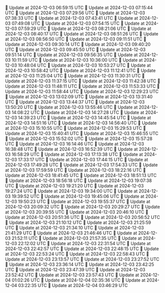 🔄 Update at 2024-12-03 06:59:15 UTC
🔄 Update at 2024-12-03 07:15:44 UTC
🔄 Update at 2024-12-03 07:29:56 UTC
🔄 Update at 2024-12-03 07:38:33 UTC
🔄 Update at 2024-12-03 07:43:41 UTC
🔄 Update at 2024-12-03 07:49:08 UTC
🔄 Update at 2024-12-03 07:54:15 UTC
🔄 Update at 2024-12-03 07:59:29 UTC
🔄 Update at 2024-12-03 08:21:06 UTC
🔄 Update at 2024-12-03 08:40:17 UTC
🔄 Update at 2024-12-03 08:51:26 UTC
🔄 Update at 2024-12-03 08:56:50 UTC
🔄 Update at 2024-12-03 09:11:51 UTC
🔄 Update at 2024-12-03 09:30:14 UTC
🔄 Update at 2024-12-03 09:40:20 UTC
🔄 Update at 2024-12-03 09:45:50 UTC
🔄 Update at 2024-12-03 09:51:14 UTC
🔄 Update at 2024-12-03 09:56:35 UTC
🔄 Update at 2024-12-03 10:11:59 UTC
🔄 Update at 2024-12-03 10:36:00 UTC
🔄 Update at 2024-12-03 10:48:04 UTC
🔄 Update at 2024-12-03 10:53:27 UTC
🔄 Update at 2024-12-03 10:58:42 UTC
🔄 Update at 2024-12-03 11:12:41 UTC
🔄 Update at 2024-12-03 11:25:04 UTC
🔄 Update at 2024-12-03 11:30:31 UTC
🔄 Update at 2024-12-03 11:37:15 UTC
🔄 Update at 2024-12-03 11:42:38 UTC
🔄 Update at 2024-12-03 11:48:11 UTC
🔄 Update at 2024-12-03 11:53:33 UTC
🔄 Update at 2024-12-03 11:58:44 UTC
🔄 Update at 2024-12-03 12:29:23 UTC
🔄 Update at 2024-12-03 13:02:09 UTC
🔄 Update at 2024-12-03 13:31:40 UTC
🔄 Update at 2024-12-03 13:44:37 UTC
🔄 Update at 2024-12-03 13:50:20 UTC
🔄 Update at 2024-12-03 13:55:46 UTC
🔄 Update at 2024-12-03 14:08:22 UTC
🔄 Update at 2024-12-03 14:27:28 UTC
🔄 Update at 2024-12-03 14:39:23 UTC
🔄 Update at 2024-12-03 14:45:54 UTC
🔄 Update at 2024-12-03 14:51:16 UTC
🔄 Update at 2024-12-03 14:56:40 UTC
🔄 Update at 2024-12-03 15:10:55 UTC
🔄 Update at 2024-12-03 15:29:53 UTC
🔄 Update at 2024-12-03 15:40:41 UTC
🔄 Update at 2024-12-03 15:46:55 UTC
🔄 Update at 2024-12-03 15:52:02 UTC
🔄 Update at 2024-12-03 15:57:28 UTC
🔄 Update at 2024-12-03 16:14:46 UTC
🔄 Update at 2024-12-03 16:38:48 UTC
🔄 Update at 2024-12-03 16:52:39 UTC
🔄 Update at 2024-12-03 16:58:29 UTC
🔄 Update at 2024-12-03 17:13:38 UTC
🔄 Update at 2024-12-03 17:33:17 UTC
🔄 Update at 2024-12-03 17:44:15 UTC
🔄 Update at 2024-12-03 17:49:28 UTC
🔄 Update at 2024-12-03 17:54:33 UTC
🔄 Update at 2024-12-03 17:59:59 UTC
🔄 Update at 2024-12-03 18:22:16 UTC
🔄 Update at 2024-12-03 18:41:45 UTC
🔄 Update at 2024-12-03 18:51:13 UTC
🔄 Update at 2024-12-03 18:56:18 UTC
🔄 Update at 2024-12-03 19:07:38 UTC
🔄 Update at 2024-12-03 19:21:20 UTC
🔄 Update at 2024-12-03 19:27:24 UTC
🔄 Update at 2024-12-03 19:34:00 UTC
🔄 Update at 2024-12-03 19:39:52 UTC
🔄 Update at 2024-12-03 19:45:06 UTC
🔄 Update at 2024-12-03 19:50:23 UTC
🔄 Update at 2024-12-03 19:55:37 UTC
🔄 Update at 2024-12-03 20:09:32 UTC
🔄 Update at 2024-12-03 20:29:27 UTC
🔄 Update at 2024-12-03 20:39:55 UTC
🔄 Update at 2024-12-03 20:46:10 UTC
🔄 Update at 2024-12-03 20:51:36 UTC
🔄 Update at 2024-12-03 20:56:52 UTC
🔄 Update at 2024-12-03 21:10:12 UTC
🔄 Update at 2024-12-03 21:25:59 UTC
🔄 Update at 2024-12-03 21:34:10 UTC
🔄 Update at 2024-12-03 21:41:29 UTC
🔄 Update at 2024-12-03 21:46:46 UTC
🔄 Update at 2024-12-03 21:52:11 UTC
🔄 Update at 2024-12-03 21:57:35 UTC
🔄 Update at 2024-12-03 22:12:02 UTC
🔄 Update at 2024-12-03 22:31:54 UTC
🔄 Update at 2024-12-03 22:42:57 UTC
🔄 Update at 2024-12-03 22:48:15 UTC
🔄 Update at 2024-12-03 22:53:24 UTC
🔄 Update at 2024-12-03 22:58:43 UTC
🔄 Update at 2024-12-03 23:13:57 UTC
🔄 Update at 2024-12-03 23:27:52 UTC
🔄 Update at 2024-12-03 23:36:14 UTC
🔄 Update at 2024-12-03 23:42:25 UTC
🔄 Update at 2024-12-03 23:47:39 UTC
🔄 Update at 2024-12-03 23:52:42 UTC
🔄 Update at 2024-12-03 23:57:43 UTC
🔄 Update at 2024-12-04 01:02:26 UTC
🔄 Update at 2024-12-04 02:35:36 UTC
🔄 Update at 2024-12-04 03:22:35 UTC
🔄 Update at 2024-12-04 03:46:29 UTC
